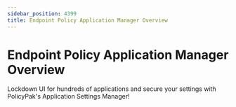 ```yaml
---
sidebar_position: 4399
title: Endpoint Policy Application Manager Overview
---
```


# Endpoint Policy Application Manager Overview

Lockdown UI for hundreds of applications and secure your settings with PolicyPak's Application Settings Manager!